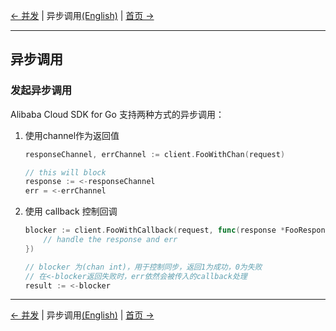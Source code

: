 [← 并发](7-Concurrent-CN.md) | 异步调用[(English)](8-Asynchronous-EN.md) | [首页 →](../README_zh.md)
***
## 异步调用

### 发起异步调用
Alibaba Cloud SDK for Go 支持两种方式的异步调用：

1. 使用channel作为返回值
    ```go
    responseChannel, errChannel := client.FooWithChan(request)

    // this will block
    response := <-responseChannel
    err = <-errChannel
    ```

2. 使用 callback 控制回调

    ```go
    blocker := client.FooWithCallback(request, func(response *FooResponse, err error) {
        // handle the response and err
    })

    // blocker 为(chan int)，用于控制同步，返回1为成功，0为失败
    // 在<-blocker返回失败时，err依然会被传入的callback处理
    result := <-blocker
    ```

***
[← 并发](7-Concurrent-CN.md) | 异步调用[(English)](8-Asynchronous-EN.md) | [首页 →](../README_zh.md)
